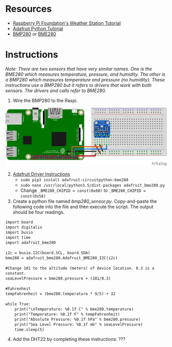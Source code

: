 # Resources
* [Raspberry Pi Foundation's Weather Station Tutorial](https://projects.raspberrypi.org/en/projects/build-your-own-weather-station/3)
* [Adafruit Python Tutorial](https://circuitpython.readthedocs.io/projects/bme280/en/latest/)
* [BMP280](#) or [BME280](https://www.adafruit.com/product/2652?gclid=EAIaIQobChMI987N-6ip3gIVjFqGCh1sTQxHEAQYASABEgLhyfD_BwE)
# Instructions
_Note: There are two sensors that have very similar names. One is the BME280 which measures temperature, pressure, and humidity. The other is a BMP280 which measures temperature and pressure (no humidity). These instructions use a BMP280 but it refers to drivers that work with both sensors. The drivers and calls refer to BME280._
1. Wire the BMP280 to the Raspi.

![BMP280 Wiring Diagram](https://github.com/kjellwr4/Raspi-Weather-Station/blob/BMP280/BMP280/Raspi%20BMP280%20with%20BB_bb.png)

2. [Adafruit Driver Instructions](https://circuitpython.readthedocs.io/projects/bme280/en/latest/)
   * `sudo pip3 install adafruit-circuitpython-bme280`
   * `sudo nano /usr/local/python3.5/dist-packages adafruit_bme280.py`
   * Change `_BME280_CHIPID = const(0x60)` to `_BME280_CHIPID = const(0x58)`
3. Create a python file named _bmp280_sensor.py_. Copy-and-paste the following code into the file and then execute the script. The output should be four readings.
```
import board
import digitalio
import busio
import time
import adafruit_bme280

i2c = busio.I2C(board.SCL, board.SDA)
bme280 = adafruit_bme280.Adafruit_BME280_I2C(i2c)

#Change 181 to the altitude (meters) of device location. 8.3 is a constant.
seaLevelPressure = bme280.pressure + (181/8.3)

#Fahrenheit
tempFahrenheit = (bme280.temperature * 9/5) + 32

while True:
    print("\nTemperature: %0.1f C" % bme280.temperature)
    print("Temperature: %0.1f F" % tempFahrenheit)
    print("Absolute Pressure: %0.1f hPa" % bme280.pressure)
    print("Sea Level Pressure: %0.1f mb" % seaLevelPressure)
    time.sleep(5)
```
4. Add the DHT22 by completing these instructions: ???
